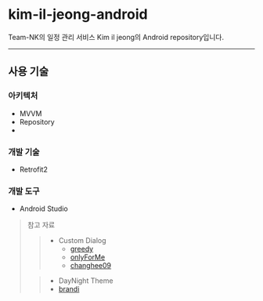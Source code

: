 # kim-il-jeong-android
Team-NK의 일정 관리 서비스 Kim il jeong의 Android repository입니다.

---

## 사용 기술

### 아키텍처
- MVVM
- Repository
- 

### 개발 기술
- Retrofit2

### 개발 도구
- Android Studio

> 참고 자료
> > - Custom Dialog
> >   - [greedy](https://greedy0110.tistory.com/70)
> >   - [onlyForMe](https://onlyfor-me-blog.tistory.com/335)
> >   - [changhee09](https://velog.io/@changhee09/%EC%95%88%EB%93%9C%EB%A1%9C%EC%9D%B4%EB%93%9C-ViewModel)
> 
> >  - DayNight Theme
> >   - [brandi](https://labs.brandi.co.kr/2019/12/19/kimby.html#h5) 
